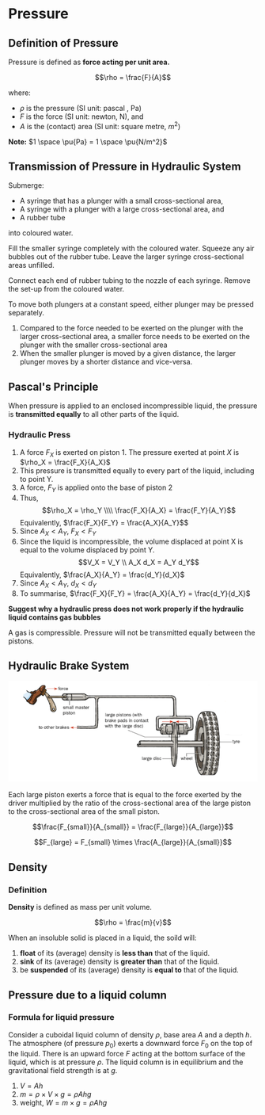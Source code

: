 # Pressure

## Definition of Pressure

Pressure is defined as __force acting per unit area.__

$$\rho = \frac{F}{A}$$

where:

- $\rho$ is the pressure (SI unit: pascal , Pa)
- $F$ is the force (SI unit: newton, N), and
- $A$ is the (contact) area (SI unit: square metre, $m^2$)

__Note:__ $1 \space \pu{Pa} = 1 \space \pu{N/m^2}$

## Transmission of Pressure in Hydraulic System

Submerge:

- A syringe that has a plunger with a small cross-sectional area,
- A syringe with a plunger with a large cross-sectional area, and
- A rubber tube

into coloured water.

Fill the smaller syringe completely with the coloured water. Squeeze any air bubbles out of the rubber tube. Leave the larger syringe cross-sectional areas unfilled.

Connect each end of rubber tubing to the nozzle of each syringe. Remove the set-up from the coloured water.

To move both plungers at a constant speed, either plunger may be pressed separately.

1. Compared to the force needed to be exerted on the plunger with the larger cross-sectional area, a smaller force needs to be exerted on the plunger with the smaller cross-sectional area
2. When the smaller plunger is moved by a given distance, the larger plunger moves by a shorter distance and vice-versa.

## Pascal's Principle

When pressure is applied to an enclosed incompressible liquid, the pressure is __transmitted equally__ to all other parts of the liquid.

### Hydraulic Press

1. A force $F_X$ is exerted on piston 1. The pressure exerted at point $X$ is $\rho_X = \frac{F_X}{A_X}$
2. This pressure is transmitted equally to every part of the liquid, including to point Y.
3. A force, $F_Y$ is applied onto the base of piston 2
4. Thus,
$$\rho_X = \rho_Y \\\\ \frac{F_X}{A_X} = \frac{F_Y}{A_Y}$$
Equivalently, $\frac{F_X}{F_Y} = \frac{A_X}{A_Y}$$
5. Since $A_X < A_Y$, $F_X < F_Y$
6. Since the liquid is incompressible, the volume displaced at point X is equal to the volume displaced by point Y.
$$V_X = V_Y \\ A_X d_X = A_Y d_Y$$
Equivalently, $\frac{A_X}{A_Y} = \frac{d_Y}{d_X}$
7. Since $A_X < A_Y$, $d_X < d_Y$
8. To summarise, $\frac{F_X}{F_Y} = \frac{A_X}{A_Y} = \frac{d_Y}{d_X}$

__Suggest why a hydraulic press does not work properly if the hydraulic liquid contains gas bubbles__

A gas is compressible. Pressure will not be transmitted equally between the pistons.

## Hydraulic Brake System

![Hydraulic Brake System](05_Pressure/hydraulic_brake_system.png)

Each large piston exerts a force that is equal to the force exerted by the driver multiplied by the ratio of the cross-sectional area of the large piston to the cross-sectional area of the small piston.

$$\frac{F_{small}}{A_{small}} = \frac{F_{large}}{A_{large}}$$

$$F_{large} = F_{small} \times \frac{A_{large}}{A_{small}}$$

## Density

### Definition

__Density__ is defined as mass per unit volume.

$$\rho = \frac{m}{v}$$

When an insoluble solid is placed in a liquid, the soild will:

1. __float__ of its (average) density is __less than__ that of the liquid.
2. __sink__ of its (average) density is __greater than__ that of the liquid.
3. be __suspended__ of its (average) density is __equal to__ that of the liquid.

## Pressure due to a liquid column

### Formula for liquid pressure

Consider a cuboidal liquid column of density $\rho$, base area $A$ and a depth $h$. The atmosphere (of pressure $p_0$) exerts a downward force $F_0$ on the top of the liquid. There is an upward force $F$ acting at the bottom surface of the liquid, which is at pressure $\rho$. The liquid column is in equilibrium and the gravitational field strength is at $g$.

1. $V = Ah$
2. $m = \rho \times V \times g = \rho Ahg$
3. weight, $W = m \times g = \rho Ahg$
